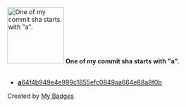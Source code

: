 <img src="https://my-badges.github.io/my-badges/a-commit.png" alt="One of my commit sha starts with &quot;a&quot;." title="One of my commit sha starts with &quot;a&quot;." width="128">
<strong>One of my commit sha starts with &quot;a&quot;.</strong>
<br><br>

- <a href="https://github.com/martinmose/webflyx/commit/a64f4b949e4e999c1855efc0849aa664e88a8f0b"><strong>a</strong>64f4b949e4e999c1855efc0849aa664e88a8f0b</a>


Created by <a href="https://github.com/my-badges/my-badges">My Badges</a>